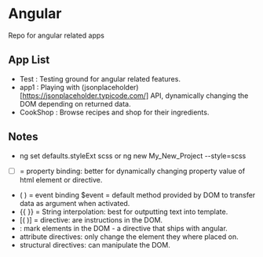 # Angular
Repo for angular related apps

## App List
* Test : Testing ground for angular related features.
* app1 : Playing with (jsonplaceholder)[https://jsonplaceholder.typicode.com/] API, dynamically changing the DOM depending on returned data.
* CookShop : Browse recipes and shop for their ingredients.

## Notes
* ng set defaults.styleExt scss or ng new My_New_Project --style=scss
* [ ] = property binding: better for dynamically changing property value of html element or directive.
* ( ) = event binding
$event = default method provided by DOM to transfer data as argument when activated.
* {{ }} = String interpolation: best for outputting text into template.
* [( )] = directive: are instructions in the DOM.
* <ng-template> : mark elements in the DOM -  a directive that ships with angular.
* attribute directives: only change the element they where placed on.
* structural directives: can manipulate the DOM.
